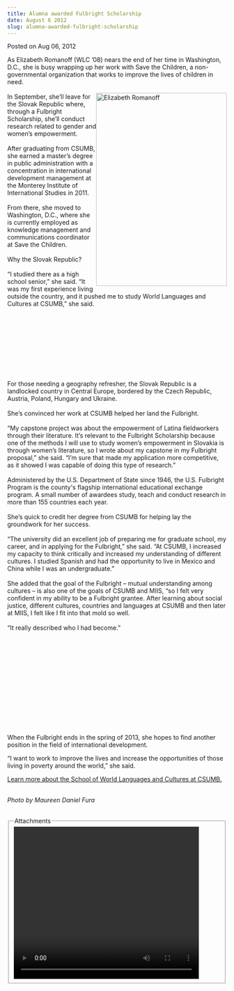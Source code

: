```yaml
---
title: Alumna awarded Fulbright Scholarship
date: August 6 2012
slug: alumna-awarded-fulbright-scholarship
---
```





<span class="date">Posted on Aug 06, 2012    </span>
<p>As Elizabeth Romanoff (WLC &#x2019;08) nears the end of her time in
Washington, D.C., she is busy wrapping up her work with Save the
Children, a non-governmental organization that works to improve the
lives of children in need.<br>
<br>
<img alt="Elizabeth Romanoff" src="http://csumb.edu/sites/default/files/attachments/news/images/romanoff.small_.jpg" style="float:right; width:300px; height:444px">In September,
she&#x2019;ll leave for the Slovak Republic where, through a Fulbright
Scholarship, she&#x2019;ll conduct research related to gender and women&#x2019;s
empowerment.<br>
<br>
After graduating from CSUMB, she earned a master&#x2019;s degree in public
administration with a concentration in international development
management at the Monterey Institute of International Studies in
2011.<br>
<br>
From there, she moved to Washington, D.C., where she is currently
employed as knowledge management and communications coordinator at
Save the Children.<br>
<br>
Why the Slovak Republic?<br>
<br>
&#x201C;I studied there as a high school senior,&#x201D; she said. &#x201C;It was my
first experience living outside the country, and it pushed me to
study World Languages and Cultures at CSUMB,&#x201D; she said.</br></br></br></br></br></br></br></br></img></br></br></p>
<p>For those needing a geography refresher, the Slovak Republic is
a landlocked country in Central Europe, bordered by the Czech
Republic, Austria, Poland, Hungary and Ukraine.<br>
<br>
She&#x2019;s convinced her work at CSUMB helped her land the
Fulbright.<br>
<br>
&#x201C;My capstone project was about the empowerment of Latina
fieldworkers through their literature. It&#x2019;s relevant to the
Fulbright Scholarship because one of the methods I will use to
study women&#x2019;s empowerment in Slovakia is through women&#x2019;s
literature, so I wrote about my capstone in my Fulbright proposal,&#x201D;
she said. &#x201C;I&#x2019;m sure that made my application more competitive, as
it showed I was capable of doing this type of research.&#x201D;<br>
<br>
Administered by the U.S. Department of State since 1946, the U.S.
Fulbright Program is the county&apos;s flagship international
educational exchange program. A small number of awardees study,
teach and conduct research in more than 155 countries each
year.<br>
<br>
She&#x2019;s quick to credit her degree from CSUMB for helping lay the
groundwork for her success.<br>
<br>
&#x201C;The university did an excellent job of preparing me for graduate
school, my career, and in applying for the Fulbright,&#x201D; she said.
&#x201C;At CSUMB, I increased my capacity to think critically and
increased my understanding of different cultures. I studied Spanish
and had the opportunity to live in Mexico and China while I was an
undergraduate.&#x201D;<br>
<br>
She added that the goal of the Fulbright &#x2013; mutual understanding
among cultures &#x2013; is also one of the goals of CSUMB and MIIS, &#x201C;so I
felt very confident in my ability to be a Fulbright grantee. After
learning about social justice, different cultures, countries and
languages at CSUMB and then later at MIIS, I felt like I fit into
that mold so well.<br>
<br>
&#x201C;It really described who I had become.&#x201D;</br></br></br></br></br></br></br></br></br></br></br></br></br></br></p>
<p>When the Fulbright ends in the spring of 2013, she hopes to find
another position in the field of international development.</p>
<p>&#x201C;I want to work to improve the lives and increase the
opportunities of those living in poverty around the world,&#x201D; she
said.</p>
<p><a href="http://wlc.csumb.edu/" rel="nofollow">Learn more about
the School of World Languages and Cultures at CSUMB.</a><br>
&#xA0;</br></p>
<p class="small"><em>Photo by Maureen Daniel Fura</em><br>
&#xA0;</br></p>
<fieldset class="fieldgroup group-attachments">
<legend>Attachments</legend>
<div class="field field-type-emvideo field-field-attach-video">
<div class="field-items">
<div class="field-item odd">
<div class="emvideo emvideo-video emvideo-youtube">
<div class="emfield-emvideo emfield-emvideo-youtube">
<div id="emvideo-youtube-flash-wrapper-1">
<!--<object type="application/x-shockwave-flash" height="350" width="425" data="http://www.youtube.com/v/4GXUGt_zPuk&amp;rel=0&amp;enablejsapi=1&amp;playerapiid=ytplayer&amp;fs=1" id="emvideo-youtube-flash-1">
          <param name="movie" value="http://www.youtube.com/v/4GXUGt_zPuk&amp;rel=0&amp;enablejsapi=1&amp;playerapiid=ytplayer&amp;fs=1" />
          <param name="allowScriptAccess" value="sameDomain"/>
          <param name="quality" value="best"/>
          <param name="allowFullScreen" value="true"/>
          <param name="bgcolor" value="#FFFFFF"/>
          <param name="scale" value="noScale"/>
          <param name="salign" value="TL"/>
          <param name="FlashVars" value="playerMode=embedded" />
          <param name="wmode" value="transparent" />
        </object>-->
<video controls="" width="425" height="350">
<source src="http://r17---sn-o097znee.googlevideo.com/videoplayback?ip=198.189.249.65&amp;key=yt5&amp;fexp=900718,907263,916104,923368,927622,929821,930676,936121,9406392,941004,943917,947225,948124,952302,952605,952901,955301,957103,957105,957201,959701&amp;sver=3&amp;expire=1422351693&amp;itag=18&amp;source=youtube&amp;mt=1422330052&amp;mv=m&amp;ms=au&amp;signature=7B60E410DA76358AEB628B7C3D0CC252ADB41AF0.0CD0C79D314E1E1015BEC61BD1D2B0DA80BE9F&amp;mm=31&amp;upn=iLS3NfTuu8Q&amp;id=o-AI406k_6tJuZ9RzWrE87OWB6YOr20ICbGhcyOsmkpwFX&amp;ratebypass=yes&amp;pl=23&amp;sparams=dur,id,initcwndbps,ip,ipbits,itag,mm,ms,mv,pl,ratebypass,source,upn,expire&amp;initcwndbps=4036250&amp;ipbits=0&amp;dur=175.542&amp;name=4GXUGt_zPuk" type="video/mp4"/></video></div>
</div>
</div>
</div>
</div>
</div>
</fieldset>





